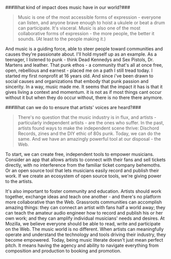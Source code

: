 ###What kind of impact does music have in our world?###

>Music is one of the most accessible forms of expression - everyone can listen, and anyone brave enough to hoist a ukulele or beat a drum can participate. It's visceral. Music is also one of the most collaborative forms of expression - the more people, the better it sounds. (At least to the people making it.)

And music is a guiding force, able to steer people toward communities and causes they're passionate about. I'll hold myself up as an example. As a teenager, I listened to punk - think Dead Kennedys and Sex Pistols, Dr. Martens and leather. That punk ethos - a community that's all at once free, open, rebellious and earnest - placed me on a path I still tread today. I started my first nonprofit at 16 years old. And since i've been drawn to social causes and organizations that embody that punk passion and sincerity. In a way, music made me. It seems that the impact it has is that it gives living a context and momentum. it is not as if most things cant occur without it but when they do occur without, there is no there there anymore.

###What can we do to ensure that artists' voices are heard?###

>There's no question that the music industry is in flux, and artists - particularly independent artists - are the ones who suffer. In the past, artists found ways to make the independent scene thrive: Dischord Records, zines and the DIY ethic of 80s punk. Today, we can do the same. And we have an amazingly powerful tool at our disposal - the Web.

To start, we can create free, independent tools to empower musicians. Consider an app that allows artists to connect with their fans and sell tickets directly, with no interference from the familiar ticket company behemoths. Or an open source tool that lets musicians easily record and publish their work. If we create an ecosystem of open source tools, we're giving power to the artists.

It's also important to foster community and education. Artists should work together, exchange ideas and teach one another - and there's no platform more collaborative than the Web. Grassroots communities can accomplish amazing things: they can connect an artist with fans half a world away; they can teach the amateur audio engineer how to record and publish his or her own work; and they can amplify individual musicians' needs and desires. At Mozilla, we believe everyone should be able to read, write and participate on the Web. The music world is no different. When artists can meaningfully operate and understand the technology and tools driving their industry, they become empowered. Today, being music literate doesn't just mean perfect pitch. It means having the agency and ability to navigate everything from composition and production to booking and promotion.
